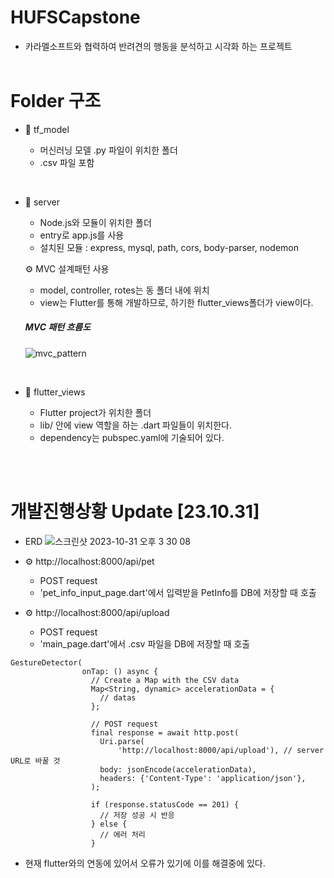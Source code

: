 # HUFSCapstone

- 카라멜소프트와 협력하여 반려견의 행동을 분석하고 시각화 하는 프로젝트<br/><br/>

# Folder 구조

- 📁 tf_model

  - 머신러닝 모델 .py 파일이 위치한 폴더
  - .csv 파일 포함
    
<br/>

- 📁 server
  
  - Node.js와 모듈이 위치한 폴더
  - entry로 app.js를 사용
  - 설치된 모듈
    : express, mysql, path, cors, body-parser, nodemon  <br/>
  
  ⚙️ MVC 설계패턴 사용
  - model, controller, rotes는 동 폴더 내에 위치
  - view는 Flutter를 통해 개발하므로, 하기한 flutter_views폴더가 view이다.<br/>

  ##### MVC 패턴 흐름도
    ![mvc_pattern](https://github.com/GyuhaWang/HUFSCapstone/assets/112686847/8cad197e-8808-4824-a480-be888b348dcc)

<br/>

- 📁 flutter_views

  - Flutter project가 위치한 폴더
  - lib/ 안에 view 역할을 하는 .dart 파일들이 위치한다.
  - dependency는 pubspec.yaml에 기술되어 있다.

<br/><br/>

# 개발진행상황 Update [23.10.31]

- ERD
  ![스크린샷 2023-10-31 오후 3 30 08](https://github.com/GyuhaWang/HUFSCapstone/assets/112686847/50d571b7-f48e-4386-ba0d-bf2b656b3ab5)

- ⚙️ http://localhost:8000/api/pet

  - POST request
  - 'pet_info_input_page.dart'에서 입력받을 PetInfo를 DB에 저장할 때 호출

- ⚙️ http://localhost:8000/api/upload

  - POST request
  - 'main_page.dart'에서 .csv 파일을 DB에 저장할 때 호출

```
GestureDetector(
                onTap: () async {
                  // Create a Map with the CSV data
                  Map<String, dynamic> accelerationData = {
                    // datas
                  };

                  // POST request
                  final response = await http.post(
                    Uri.parse(
                        'http://localhost:8000/api/upload'), // server URL로 바꿀 것
                    body: jsonEncode(accelerationData),
                    headers: {'Content-Type': 'application/json'},
                  );

                  if (response.statusCode == 201) {
                    // 저장 성공 시 반응
                  } else {
                    // 에러 처리
                  }
```

- 현재 flutter와의 연동에 있어서 오류가 있기에 이를 해결중에 있다.
